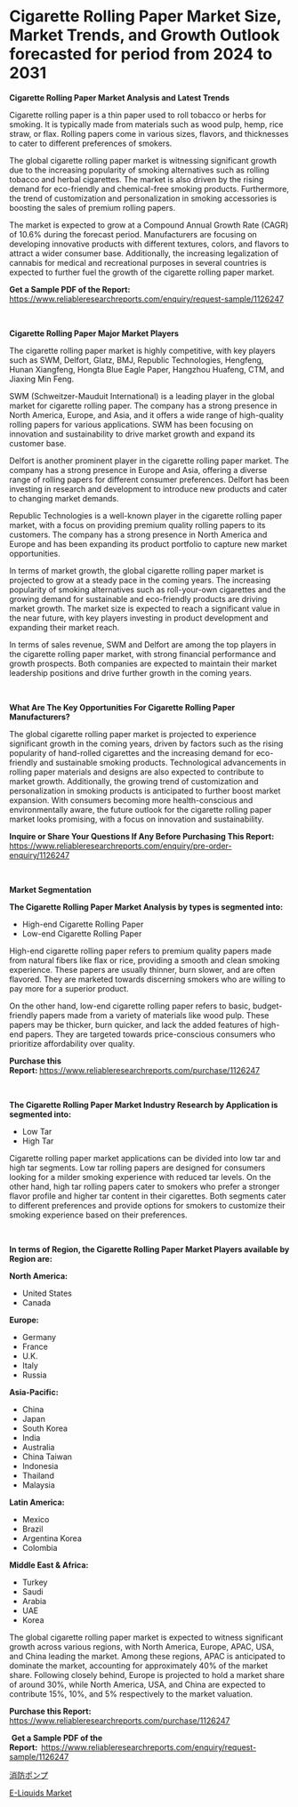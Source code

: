 <p><h1>Cigarette Rolling Paper Market Size, Market Trends, and Growth Outlook forecasted for period from 2024 to 2031</h1></p><p><strong>Cigarette Rolling Paper Market Analysis and Latest Trends</strong></p>
<p><p>Cigarette rolling paper is a thin paper used to roll tobacco or herbs for smoking. It is typically made from materials such as wood pulp, hemp, rice straw, or flax. Rolling papers come in various sizes, flavors, and thicknesses to cater to different preferences of smokers.</p><p>The global cigarette rolling paper market is witnessing significant growth due to the increasing popularity of smoking alternatives such as rolling tobacco and herbal cigarettes. The market is also driven by the rising demand for eco-friendly and chemical-free smoking products. Furthermore, the trend of customization and personalization in smoking accessories is boosting the sales of premium rolling papers.</p><p>The market is expected to grow at a Compound Annual Growth Rate (CAGR) of 10.6% during the forecast period. Manufacturers are focusing on developing innovative products with different textures, colors, and flavors to attract a wider consumer base. Additionally, the increasing legalization of cannabis for medical and recreational purposes in several countries is expected to further fuel the growth of the cigarette rolling paper market.</p></p>
<p><strong>Get a Sample PDF of the Report:&nbsp;</strong> <a href="https://www.reliableresearchreports.com/enquiry/request-sample/1126247">https://www.reliableresearchreports.com/enquiry/request-sample/1126247</a></p>
<p>&nbsp;</p>
<p><strong>Cigarette Rolling Paper Major Market Players</strong></p>
<p><p>The cigarette rolling paper market is highly competitive, with key players such as SWM, Delfort, Glatz, BMJ, Republic Technologies, Hengfeng, Hunan Xiangfeng, Hongta Blue Eagle Paper, Hangzhou Huafeng, CTM, and Jiaxing Min Feng. </p><p>SWM (Schweitzer-Mauduit International) is a leading player in the global market for cigarette rolling paper. The company has a strong presence in North America, Europe, and Asia, and it offers a wide range of high-quality rolling papers for various applications. SWM has been focusing on innovation and sustainability to drive market growth and expand its customer base.</p><p>Delfort is another prominent player in the cigarette rolling paper market. The company has a strong presence in Europe and Asia, offering a diverse range of rolling papers for different consumer preferences. Delfort has been investing in research and development to introduce new products and cater to changing market demands.</p><p>Republic Technologies is a well-known player in the cigarette rolling paper market, with a focus on providing premium quality rolling papers to its customers. The company has a strong presence in North America and Europe and has been expanding its product portfolio to capture new market opportunities.</p><p>In terms of market growth, the global cigarette rolling paper market is projected to grow at a steady pace in the coming years. The increasing popularity of smoking alternatives such as roll-your-own cigarettes and the growing demand for sustainable and eco-friendly products are driving market growth. The market size is expected to reach a significant value in the near future, with key players investing in product development and expanding their market reach.</p><p>In terms of sales revenue, SWM and Delfort are among the top players in the cigarette rolling paper market, with strong financial performance and growth prospects. Both companies are expected to maintain their market leadership positions and drive further growth in the coming years.</p></p>
<p>&nbsp;</p>
<p><strong>What Are The Key Opportunities For Cigarette Rolling Paper Manufacturers?</strong></p>
<p><p>The global cigarette rolling paper market is projected to experience significant growth in the coming years, driven by factors such as the rising popularity of hand-rolled cigarettes and the increasing demand for eco-friendly and sustainable smoking products. Technological advancements in rolling paper materials and designs are also expected to contribute to market growth. Additionally, the growing trend of customization and personalization in smoking products is anticipated to further boost market expansion. With consumers becoming more health-conscious and environmentally aware, the future outlook for the cigarette rolling paper market looks promising, with a focus on innovation and sustainability.</p></p>
<p><strong>Inquire or Share Your Questions If Any Before Purchasing This Report:</strong> <a href="https://www.reliableresearchreports.com/enquiry/pre-order-enquiry/1126247">https://www.reliableresearchreports.com/enquiry/pre-order-enquiry/1126247</a></p>
<p>&nbsp;</p>
<p><strong>Market Segmentation</strong></p>
<p><strong>The Cigarette Rolling Paper Market Analysis by types is segmented into:</strong></p>
<p><ul><li>High-end Cigarette Rolling Paper</li><li>Low-end Cigarette Rolling Paper</li></ul></p>
<p><p>High-end cigarette rolling paper refers to premium quality papers made from natural fibers like flax or rice, providing a smooth and clean smoking experience. These papers are usually thinner, burn slower, and are often flavored. They are marketed towards discerning smokers who are willing to pay more for a superior product. </p><p>On the other hand, low-end cigarette rolling paper refers to basic, budget-friendly papers made from a variety of materials like wood pulp. These papers may be thicker, burn quicker, and lack the added features of high-end papers. They are targeted towards price-conscious consumers who prioritize affordability over quality.</p></p>
<p><strong>Purchase this Report:&nbsp;</strong><a href="https://www.reliableresearchreports.com/purchase/1126247">https://www.reliableresearchreports.com/purchase/1126247</a></p>
<p>&nbsp;</p>
<p><strong>The Cigarette Rolling Paper Market Industry Research by Application is segmented into:</strong></p>
<p><ul><li>Low Tar</li><li>High Tar</li></ul></p>
<p><p>Cigarette rolling paper market applications can be divided into low tar and high tar segments. Low tar rolling papers are designed for consumers looking for a milder smoking experience with reduced tar levels. On the other hand, high tar rolling papers cater to smokers who prefer a stronger flavor profile and higher tar content in their cigarettes. Both segments cater to different preferences and provide options for smokers to customize their smoking experience based on their preferences.</p></p>
<p>&nbsp;</p>
<p><strong>In terms of Region, the Cigarette Rolling Paper Market Players available by Region are:</strong></p>
<p>
    <p> <strong> North America: </strong>
        <ul>
            <li>United States</li>
            <li>Canada</li>
        </ul>
        </p> 
    <p> <strong> Europe: </strong>
        <ul>
            <li>Germany</li>
            <li>France</li>
            <li>U.K.</li>
            <li>Italy</li>
            <li>Russia</li>
        </ul>
        </p> 
    <p> <strong> Asia-Pacific: </strong>
        <ul>
            <li>China</li>
            <li>Japan</li>
            <li>South Korea</li>
            <li>India</li>
            <li>Australia</li>
            <li>China Taiwan</li>
            <li>Indonesia</li>
            <li>Thailand</li>
            <li>Malaysia</li>
        </ul>
        </p> 
    <p> <strong> Latin America: </strong>
        <ul>
            <li>Mexico</li>
            <li>Brazil</li>
            <li>Argentina Korea</li>
            <li>Colombia</li>
        </ul>
        </p> 
    <p> <strong> Middle East & Africa: </strong>
        <ul>
            <li>Turkey</li>
            <li>Saudi</li>
            <li>Arabia</li>
            <li>UAE</li>
            <li>Korea</li>
        </ul>
    </p>
    </p>
<p><p>The global cigarette rolling paper market is expected to witness significant growth across various regions, with North America, Europe, APAC, USA, and China leading the market. Among these regions, APAC is anticipated to dominate the market, accounting for approximately 40% of the market share. Following closely behind, Europe is projected to hold a market share of around 30%, while North America, USA, and China are expected to contribute 15%, 10%, and 5% respectively to the market valuation.</p></p>
<p><strong>Purchase this Report: </strong><a href="https://www.reliableresearchreports.com/purchase/1126247">https://www.reliableresearchreports.com/purchase/1126247</a></p>
<p>&nbsp;<strong>Get a Sample PDF of the Report:&nbsp;&nbsp;</strong><a href="https://www.reliableresearchreports.com/enquiry/request-sample/1126247">https://www.reliableresearchreports.com/enquiry/request-sample/1126247</a></p>
<p><strong></strong></p>
<p><p><a href="https://github.com/oqxogxyvqe90775/Market-Research-Report-List-1/blob/main/34572816940.md">消防ポンプ</a></p><p><a href="https://github.com/RoccoManning/Market-Research-Report-List-4/blob/main/e-liquids-market.md">E-Liquids Market</a></p></p>